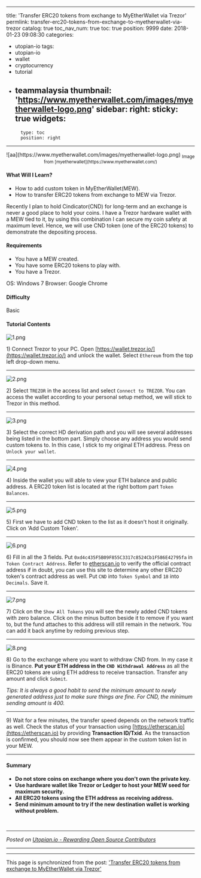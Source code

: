 
---
title: 'Transfer ERC20 tokens from exchange to MyEtherWallet via Trezor'
permlink: transfer-erc20-tokens-from-exchange-to-myetherwallet-via-trezor
catalog: true
toc_nav_num: true
toc: true
position: 9999
date: 2018-01-23 09:08:30
categories:
- utopian-io
tags:
- utopian-io
- wallet
- cryptocurrency
- tutorial
- teammalaysia
thumbnail: 'https://www.myetherwallet.com/images/myetherwallet-logo.png'
sidebar:
    right:
        sticky: true
widgets:
    -
        type: toc
        position: right
---


<center>![aa](https://www.myetherwallet.com/images/myetherwallet-logo.png)
<sub>Image from [myetherwallet](https://www.myetherwallet.com/)</sub></center>

#### What Will I Learn?

- How to add custom token in MyEtherWallet(MEW).
- How to transfer ERC20 tokens from exchange to MEW via Trezor. 

Recently I plan to hold Cindicator(CND) for long-term and an exchange is never a good place to hold your coins. I have a Trezor hardware wallet with a MEW tied to it, by using this combination I can secure my coin safety at maximum level. Hence, we will use CND token (one of the ERC20 tokens) to demonstrate the depositing process.

#### Requirements

- You have a MEW created.
- You have some ERC20 tokens to play with.
- You have a Trezor.

OS: Windows 7
Browser: Google Chrome

#### Difficulty

Basic

#### Tutorial Contents

![1.png](https://steemitimages.com/DQmUcXpssPVhZKr27Zyyymm2PYi3mA9ZRnt4nZU8cwragHt/1.png)

1\) Connect Trezor to your PC. Open [https://wallet.trezor.io/](https://wallet.trezor.io/) and unlock the wallet. Select `Ethereum` from the top left drop-down menu.

---

![2.png](https://steemitimages.com/DQmUujswzm55W4uSQUcXZ94Yo9Qw3WrSSd1SYtbEwtqqSzr/2.png)

2\) Select `TREZOR` in the access list and select `Connect to TREZOR`. You can access the wallet according to your personal setup method, we will stick to Trezor in this method. 

---

![3.png](https://steemitimages.com/DQmYneTWDMwJmweBYG3exvS6p2G1c8x9bGXxsjPznH5xkvD/3.png)

3\) Select the correct HD derivation path and you will see several addresses being listed in the bottom part. Simply choose any address you would send custom tokens to. In this case, I stick to my original ETH address. Press on `Unlock your wallet`.

---

![4.png](https://steemitimages.com/DQmYdSvEfxBh5n9zAFfZtkEB9ExZiX4rx6VBQ1eNzw5EcWk/4.png)

4\) Inside the wallet you will able to view your ETH balance and public address. A ERC20 token list is located at the right bottom part `Token Balances`. 

---

![5.png](https://steemitimages.com/DQma3bFrWJdLMwct8DZC3T5NqDoDvit7BRqXbTAyGSMfZJS/5.png)

5\) First we have to add CND token to the list as it doesn't host it originally. Click on 'Add Custom Token'.

---

![6.png](https://steemitimages.com/DQmPdQJTd2x9N2rMArge3ShVTLJjZYqLRyVq8HX3oSyPhzc/6.png)

6\) Fill in all the 3 fields. Put `0xd4c435F5B09F855C3317c8524Cb1F586E42795fa` in `Token Contract Address`. Refer to [etherscan.io](https://etherscan.io/address/0xd4c435f5b09f855c3317c8524cb1f586e42795fa#tokentxns) to verify the official contract address if in doubt, you can use this site to determine any other ERC20 token's contract address as well. Put `CND` into `Token Symbol` and `18` into `Decimals`. Save it.

---

![7.png](https://steemitimages.com/DQmSbigmnLHRxuS9xd1NAKiLCp9AAReHpEaLiviAXpxVmx3/7.png)

7\) Click on the `Show All Tokens` you will see the newly added CND tokens with zero balance. Click on the minus button beside it to remove if you want to, but the fund attaches to this address will still remain in the network. You can add it back anytime by redoing previous step.

---

![8.png](https://steemitimages.com/DQmQH5N7YGFt1KsAHFqpXgN77XjKG56PSXdytDWNr3nxhqW/8.png)

8\) Go to the exchange where you want to withdraw CND from. In my case it is Binance. **Put your ETH address in the `CND Withdrawal Address`** as all the ERC20 tokens are using ETH address to receive transaction. Transfer any amount and click `Submit`. 

*Tips: It is always a good habit to send the minimum amount to newly generated address just to make sure things are fine. For CND, the minimum sending amount is 400.*

---

9\) Wait for a few minutes, the transfer speed depends on the network traffic as well. Check the status of your transaction using [https://etherscan.io](https://etherscan.io) by providing **Transaction ID/Txid**. As the transaction is confirmed, you should now see them appear in the custom token list in your MEW.

---

#### Summary

- **Do not store coins on exchange where you don't own the private key.**
- **Use hardware wallet like Trezor or Ledger to host your MEW seed for maximum security.**
- **All ERC20 tokens using the ETH address as receiving address.**
- **Send minimum amount to try if the new destination wallet is working without problem.** 



<br /><hr/><em>Posted on <a href="https://utopian.io/utopian-io/@fr3eze/transfer-erc20-tokens-from-exchange-to-myetherwallet-via-trezor">Utopian.io -  Rewarding Open Source Contributors</a></em><hr/>

- - -

This page is synchronized from the post: ['Transfer ERC20 tokens from exchange to MyEtherWallet via Trezor'](https://steemit.com/@fr3eze/transfer-erc20-tokens-from-exchange-to-myetherwallet-via-trezor)
